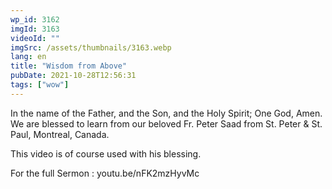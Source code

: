 ```yaml
---
wp_id: 3162
imgId: 3163
videoId: ""
imgSrc: /assets/thumbnails/3163.webp
lang: en
title: "Wisdom from Above"
pubDate: 2021-10-28T12:56:31
tags: ["wow"]
---
```


<!-- page: 6 -->

<p>In the name of the Father, and the Son, and the Holy Spirit; One God, Amen. We are blessed to learn from our beloved Fr. Peter Saad from St. Peter &amp; St. Paul, Montreal, Canada.</p>
<p>This video is of course used with his blessing.</p>
<p>For the full Sermon : youtu.be/nFK2mzHyvMc</p>

